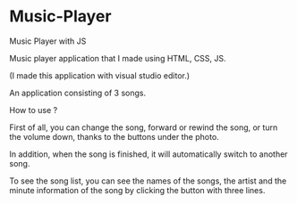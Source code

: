# Music-Player
Music Player with JS 

Music player application that I made using HTML, CSS, JS. 

(I made this application with visual studio editor.)

An application consisting of 3 songs.

How to use ?

First of all, you can change the song, forward or rewind the song, or turn the volume down, thanks to the buttons under the photo.

In addition, when the song is finished, it will automatically switch to another song.

To see the song list, you can see the names of the songs, the artist and the minute information of the song by clicking the button with three lines.
